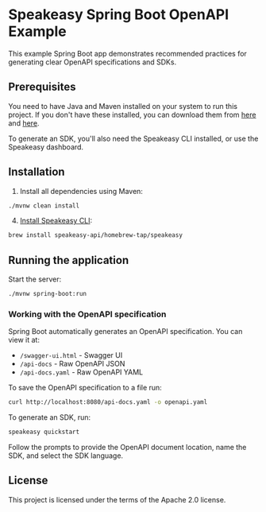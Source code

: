 # Speakeasy Spring Boot OpenAPI Example

This example Spring Boot app demonstrates recommended practices for generating clear OpenAPI specifications and SDKs.

## Prerequisites

You need to have Java and Maven installed on your system to run this project. If you don't have these installed, you can download them from [here](https://www.oracle.com/java/technologies/downloads/) and [here](https://maven.apache.org/download.cgi).

To generate an SDK, you'll also need the Speakeasy CLI installed, or use the Speakeasy dashboard.

## Installation

1. Install all dependencies using Maven:
```bash
./mvnw clean install
```

4. [Install Speakeasy CLI](https://www.speakeasy.com/docs/speakeasy-reference/cli/getting-started):
```bash
brew install speakeasy-api/homebrew-tap/speakeasy
```

## Running the application

Start the server:
```bash
./mvnw spring-boot:run
```

### Working with the OpenAPI specification

Spring Boot automatically generates an OpenAPI specification. You can view it at:
- `/swagger-ui.html` - Swagger UI
- `/api-docs` - Raw OpenAPI JSON
- `/api-docs.yaml` - Raw OpenAPI YAML

To save the OpenAPI specification to a file run:

```bash
curl http://localhost:8080/api-docs.yaml -o openapi.yaml
```

To generate an SDK, run:

```bash
speakeasy quickstart
```

Follow the prompts to provide the OpenAPI document location, name the SDK, and select the SDK language.

## License

This project is licensed under the terms of the Apache 2.0 license.
